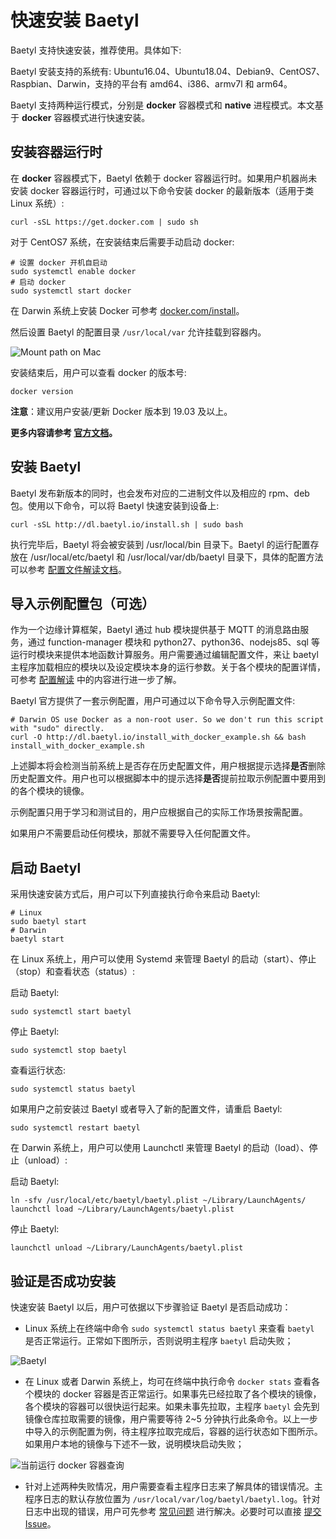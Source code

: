 # 快速安装 Baetyl

Baetyl 支持快速安装，推荐使用。具体如下:

Baetyl 安装支持的系统有: Ubuntu16.04、Ubuntu18.04、Debian9、CentOS7、Raspbian、Darwin，支持的平台有 amd64、i386、armv7l 和 arm64。

Baetyl 支持两种运行模式，分别是 **docker** 容器模式和 **native** 进程模式。本文基于 **docker** 容器模式进行快速安装。

## 安装容器运行时

在 **docker** 容器模式下，Baetyl 依赖于 docker 容器运行时。如果用户机器尚未安装 docker 容器运行时，可通过以下命令安装 docker 的最新版本（适用于类 Linux 系统）:

```shell
curl -sSL https://get.docker.com | sudo sh
```

对于 CentOS7 系统，在安装结束后需要手动启动 docker:

```shell
# 设置 docker 开机自启动
sudo systemctl enable docker
# 启动 docker
sudo systemctl start docker
```

在 Darwin 系统上安装 Docker 可参考 [docker.com/install](https://docs.docker.com/docker-for-mac/install/)。

然后设置 Baetyl 的配置目录 `/usr/local/var` 允许挂载到容器内。

![Mount path on Mac](../images/install/docker-path-mount-on-mac.png) 

安装结束后，用户可以查看 docker 的版本号:

```shell
docker version
```

**注意**：建议用户安装/更新 Docker 版本到 19.03 及以上。

**更多内容请参考 [官方文档](https://docs.docker.com/install/)。**

## 安装 Baetyl

Baetyl 发布新版本的同时，也会发布对应的二进制文件以及相应的 rpm、deb 包。使用以下命令，可以将 Baetyl 快速安装到设备上:

```shell
curl -sSL http://dl.baetyl.io/install.sh | sudo bash
```

执行完毕后，Baetyl 将会被安装到 /usr/local/bin 目录下。Baetyl 的运行配置存放在 /usr/local/etc/baetyl 和 /usr/local/var/db/baetyl 目录下，具体的配置方法可以参考 [配置文件解读文档](guides/Config-interpretation.md)。

## 导入示例配置包（可选）

作为一个边缘计算框架，Baetyl 通过 hub 模块提供基于 MQTT 的消息路由服务，通过 function-manager 模块和 python27、python36、nodejs85、sql 等运行时模块来提供本地函数计算服务。用户需要通过编辑配置文件，来让 baetyl 主程序加载相应的模块以及设定模块本身的运行参数。关于各个模块的配置详情，可参考 [配置解读](../guides/Config-interpretation.md) 中的内容进行进一步了解。

Baetyl 官方提供了一套示例配置，用户可通过以下命令导入示例配置文件:

```shell
# Darwin OS use Docker as a non-root user. So we don't run this script with "sudo" directly.
curl -O http://dl.baetyl.io/install_with_docker_example.sh && bash install_with_docker_example.sh
```

上述脚本将会检测当前系统上是否存在历史配置文件，用户根据提示选择**是否**删除历史配置文件。用户也可以根据脚本中的提示选择**是否**提前拉取示例配置中要用到的各个模块的镜像。

示例配置只用于学习和测试目的，用户应根据自己的实际工作场景按需配置。

如果用户不需要启动任何模块，那就不需要导入任何配置文件。

## 启动 Baetyl

采用快速安装方式后，用户可以下列直接执行命令来启动 Baetyl:

```shell
# Linux
sudo baetyl start
# Darwin
baetyl start
```

在 Linux 系统上，用户可以使用 Systemd 来管理 Baetyl 的启动（start）、停止（stop）和查看状态（status）:

启动 Baetyl:

```shell
sudo systemctl start baetyl
```

停止 Baetyl:

```shell
sudo systemctl stop baetyl
```

查看运行状态:

```shell
sudo systemctl status baetyl
```

如果用户之前安装过 Baetyl 或者导入了新的配置文件，请重启 Baetyl:

```shell
sudo systemctl restart baetyl
```

在 Darwin 系统上，用户可以使用 Launchctl 来管理 Baetyl 的启动（load）、停止（unload）:

启动 Baetyl:

```shell
ln -sfv /usr/local/etc/baetyl/baetyl.plist ~/Library/LaunchAgents/
launchctl load ~/Library/LaunchAgents/baetyl.plist 
```

停止 Baetyl:

```shell
launchctl unload ~/Library/LaunchAgents/baetyl.plist 
```

## 验证是否成功安装

快速安装 Baetyl 以后，用户可依据以下步骤验证 Baetyl 是否启动成功：

- Linux 系统上在终端中命令 `sudo systemctl status baetyl` 来查看 `baetyl` 是否正常运行。正常如下图所示，否则说明主程序 `baetyl` 启动失败；

![Baetyl](../images/install/systemctl-status.png)

- 在 Linux 或者 Darwin 系统上，均可在终端中执行命令 `docker stats` 查看各个模块的 docker 容器是否正常运行。如果事先已经拉取了各个模块的镜像，各个模块的容器可以很快运行起来。如果未事先拉取，主程序 `baetyl` 会先到镜像仓库拉取需要的镜像，用户需要等待 2~5 分钟执行此条命令。以上一步中导入的示例配置为例，待主程序拉取完成后，容器的运行状态如下图所示。如果用户本地的镜像与下述不一致，说明模块启动失败；

![当前运行 docker 容器查询](../images/install/docker-stats.png)

- 针对上述两种失败情况，用户需要查看主程序日志来了解具体的错误情况。主程序日志的默认存放位置为 `/usr/local/var/log/baetyl/baetyl.log`。针对日志中出现的错误，用户可先参考 [常见问题](../FAQ.md) 进行解决。必要时可以直接 [提交 Issue](https://github.com/baetyl/baetyl/issues)。
